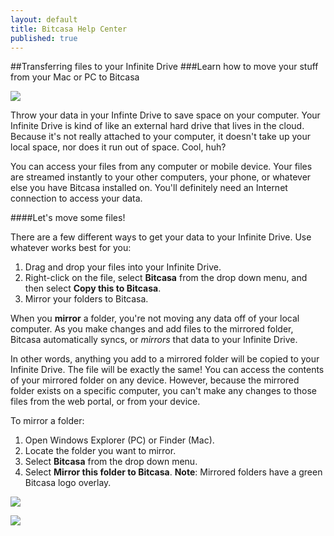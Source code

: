 ```yaml
---
layout: default
title: Bitcasa Help Center
published: true
---
```


##Transferring files to your Infinite Drive
###Learn how to move your stuff from your Mac or PC to Bitcasa

![](http://f.cl.ly/items/3C1e0t1X2g0J2P1O2W0A/diagram.png)

Throw your data in your Infinte Drive to save space on your computer. Your Infinite Drive is kind of like an external hard drive that lives in the cloud. Because it's not really attached to your computer, it doesn't take up your local space, nor does it run out of space. Cool, huh? 

You can access your files from any computer or mobile device. Your files are streamed instantly to your other computers, your phone, or whatever else you have Bitcasa installed on. You'll definitely need an Internet connection to access your data. 

####Let's move some files! 

There are a few different ways to get your data to your Infinite Drive. Use whatever works best for you: 

1. Drag and drop your files into your Infinite Drive. 
2. Right-click on the file, select **Bitcasa** from the drop down menu, and then select **Copy this to Bitcasa**. 
3. Mirror your folders to Bitcasa. 

When you **mirror** a folder, you're not moving any data off of your local computer. As you make changes and add files to the mirrored folder, Bitcasa automatically syncs, or *mirrors* that data to your Infinite Drive. 

In other words, anything you add to a mirrored folder will be copied to your Infinite Drive. The file will be exactly the same! You can access the contents of your mirrored folder on any device. However, because the mirrored folder exists on a specific computer, you can't make any changes to those files from the web portal, or from your device. 

To mirror a folder: 

1. Open Windows Explorer (PC) or Finder (Mac). 
2. Locate the folder you want to mirror.
3. Select **Bitcasa** from the drop down menu. 
4. Select **Mirror this folder to Bitcasa**. 
**Note**: Mirrored folders have a green Bitcasa logo overlay. 

![](http://f.cl.ly/items/2U2i2w331S3n2r0X3V1Q/Finder%202.png)

![](http://f.cl.ly/items/2w191w2y170u3x220L3e/Finder%203.png)






